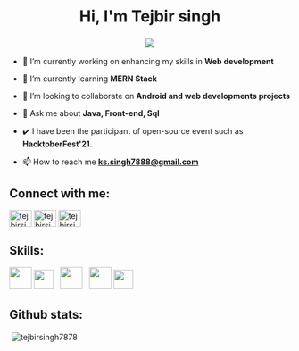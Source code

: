 <h1 align="center">Hi, I'm Tejbir singh</h1>
<h3 align ="center"<a href="https://github.com/Tejbirsingh7878/readme-typing-svg"><img src="https://readme-typing-svg.herokuapp.com/?lines=Front-End%20web%20developer;Always%20learning%20new%20things&font=Fira%20Code&center=true&width=440&height=45&color=36BCF7&vCenter=true&size=23"></a></h3>


- 🔭 I’m currently working on enhancing my skills in **Web development**

- 🌱 I’m currently learning **MERN Stack**

- 👯 I’m looking to collaborate on **Android and web developments projects**

- 💬 Ask me about **Java, Front-end, Sql**

- ✔️ I have been the participant of open-source event such as **HacktoberFest'21**.

- 📫 How to reach me **ks.singh7888@gmail.com**

<h2 align="left">Connect with me:</h2>
<p align="left">
  <a href="https://twitter.com/tejbirsingh7878" target="blank"><img align="center" src="https://raw.githubusercontent.com/rahuldkjain/github-profile-readme-generator/master/src/images/icons/Social/twitter.svg" alt="tejbirsingh7878" height="30" width="40" /></a>
  <a href="https://linkedin.com/in/tejbirsingh7878" target="blank"><img align="center" src="https://raw.githubusercontent.com/rahuldkjain/github-profile-readme-generator/master/src/images/icons/Social/linked-in-alt.svg" alt="tejbirsingh7878" height="30" width="40" /></a>
<a href="https://dev.to/tejbirsingh7878" target="blank"><img align="center" src="https://raw.githubusercontent.com/rahuldkjain/github-profile-readme-generator/master/src/images/icons/Social/devto.svg" alt="tejbirsingh7878" height="30" width="40" /></a>

</p>

<h2 align="left"> Skills:</h2>
<p align="left">
  <img src ="https://cdn.jsdelivr.net/gh/devicons/devicon/icons/java/java-original-wordmark.svg" width="40px" height="40px" >

<img src ="https://cdn.jsdelivr.net/gh/devicons/devicon/icons/react/react-original-wordmark.svg" width="35px" height="35px">
 &nbsp
<img src="https://cdn.jsdelivr.net/gh/devicons/devicon/icons/javascript/javascript-original.svg" width=40px heigth=50px > &nbsp 

<img src ="https://cdn.jsdelivr.net/gh/devicons/devicon/icons/git/git-plain.svg" width="40px" height="40px"> 
<img src ="https://cdn.jsdelivr.net/gh/devicons/devicon/icons/vscode/vscode-original-wordmark.svg" width="35px" height="35px">
  

  <h2 align="left">Github stats:</h2>
<p>&nbsp;<img align="center" src="https://github-readme-stats.vercel.app/api?username=tejbirsingh7878&&theme=algolia" alt="tejbirsingh7878" /></p>

<!-- ![Streaks](https://github-readme-streak-stats.herokuapp.com/?user=Tejbirsingh7878&&theme=algolia) -->
<!-- <h3 align="center">Full Stack developer | Tech Geek</h3> -->
